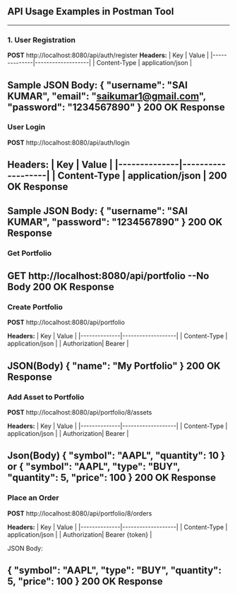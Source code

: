 ## API Usage Examples in Postman Tool

---

### 1. User Registration

**POST** http://localhost:8080/api/auth/register
**Headers:**
| Key          | Value             |
|--------------|-------------------|
| Content-Type | application/json  |

**Sample JSON Body:**
{
  "username": "SAI KUMAR",
  "email": "saikumar1@gmail.com",
  "password": "1234567890"
}
                                                                  200 OK Response 
---

### User Login
**POST** http://localhost:8080/api/auth/login

**Headers:**
| Key          | Value             |
|--------------|-------------------|
| Content-Type | application/json  |
                                                                200 OK Response
---


**Sample JSON Body:**
{
  "username": "SAI KUMAR",
  "password": "1234567890"
}
                                                                200 OK Response
---

### Get Portfolio
**GET** http://localhost:8080/api/portfolio
--No Body
                                                                200 OK Response
---

### Create Portfolio
**POST**  http://localhost:8080/api/portfolio

**Headers:**
| Key          | Value             |
|--------------|-------------------|
| Content-Type | application/json  |
| Authorization| Bearer <jwt token>|

JSON(Body)
{
  "name": "My Portfolio"
}
                                                                200 OK Response
---

### Add Asset to Portfolio
**POST** http://localhost:8080/api/portfolio/8/assets

**Headers:**
| Key          | Value             |
|--------------|-------------------|
| Content-Type | application/json  |
| Authorization| Bearer <jwt token>|


Json(Body)
{
  "symbol": "AAPL",
  "quantity": 10
}
or
{
  "symbol": "AAPL",
  "type": "BUY",
  "quantity": 5,
  "price": 100
}
                                                                200 OK Response 
---

### Place an Order
**POST** http://localhost:8080/api/portfolio/8/orders

**Headers:**
| Key          | Value             |
|--------------|-------------------|
| Content-Type | application/json  |
| Authorization| Bearer {token}    |

JSON Body:

{
  "symbol": "AAPL",
  "type": "BUY",
  "quantity": 5,
  "price": 100
}
                                                                200 OK Response
---
                            






